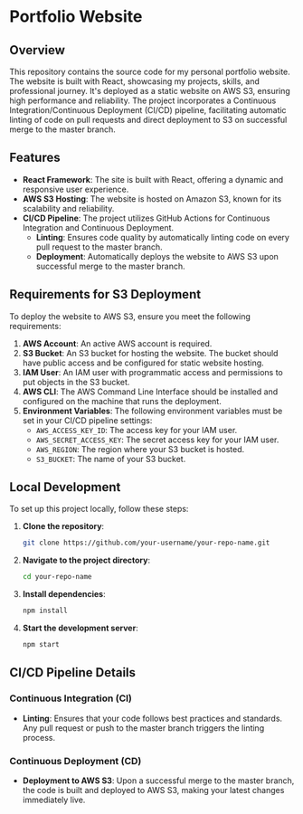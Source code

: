 # Portfolio Website

## Overview

This repository contains the source code for my personal portfolio website. The website is built with React, showcasing my projects, skills, and professional journey. It's deployed as a static website on AWS S3, ensuring high performance and reliability. The project incorporates a Continuous Integration/Continuous Deployment (CI/CD) pipeline, facilitating automatic linting of code on pull requests and direct deployment to S3 on successful merge to the master branch.

## Features

- **React Framework**: The site is built with React, offering a dynamic and responsive user experience.
- **AWS S3 Hosting**: The website is hosted on Amazon S3, known for its scalability and reliability.
- **CI/CD Pipeline**: The project utilizes GitHub Actions for Continuous Integration and Continuous Deployment.
  - **Linting**: Ensures code quality by automatically linting code on every pull request to the master branch.
  - **Deployment**: Automatically deploys the website to AWS S3 upon successful merge to the master branch.

## Requirements for S3 Deployment

To deploy the website to AWS S3, ensure you meet the following requirements:

1. **AWS Account**: An active AWS account is required.
2. **S3 Bucket**: An S3 bucket for hosting the website. The bucket should have public access and be configured for static website hosting.
3. **IAM User**: An IAM user with programmatic access and permissions to put objects in the S3 bucket.
4. **AWS CLI**: The AWS Command Line Interface should be installed and configured on the machine that runs the deployment.
5. **Environment Variables**: The following environment variables must be set in your CI/CD pipeline settings:
    - `AWS_ACCESS_KEY_ID`: The access key for your IAM user.
    - `AWS_SECRET_ACCESS_KEY`: The secret access key for your IAM user.
    - `AWS_REGION`: The region where your S3 bucket is hosted.
    - `S3_BUCKET`: The name of your S3 bucket.

## Local Development

To set up this project locally, follow these steps:

1. **Clone the repository**:
    ```bash
    git clone https://github.com/your-username/your-repo-name.git
    ```

2. **Navigate to the project directory**:
    ```bash
    cd your-repo-name
    ```

3. **Install dependencies**:
    ```bash
    npm install
    ```

4. **Start the development server**:
    ```bash
    npm start
    ```

## CI/CD Pipeline Details

### Continuous Integration (CI)

- **Linting**: Ensures that your code follows best practices and standards. Any pull request or push to the master branch triggers the linting process.

### Continuous Deployment (CD)

- **Deployment to AWS S3**: Upon a successful merge to the master branch, the code is built and deployed to AWS S3, making your latest changes immediately live.
